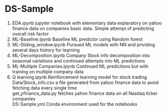 # DS-Sample
1. EDA.ipynb jupyter notebook with elementary data explaratory on yahoo finance data on companies basic data. Simple attempt of predicting overall risk factor  
2. ML-Baseline.ipynb Baseline ML predictor using Random forest   
3. ML-Sliding_window.ipynb Pursued ML models with NN and prividing several days history for learning  
4. ML-Decomposition.ipynb Company Stock info decomposition into seasonal variations and continued attempts into ML predictions  
5. ML-Multiple Companies.ipynb Continued ML predictions but with training on multiple company data  
6. Q learning.ipynb Reinforcement learning model for stock trading  
Data/Stock_info.csv a file generated from yahoo finance data to avoid fetching data every single time  
get_yfinance_data.py fetches yahoo finance data on all Nasdaq ticker companies  
DS-Sample.yml Conda environment used for the notebooks  


